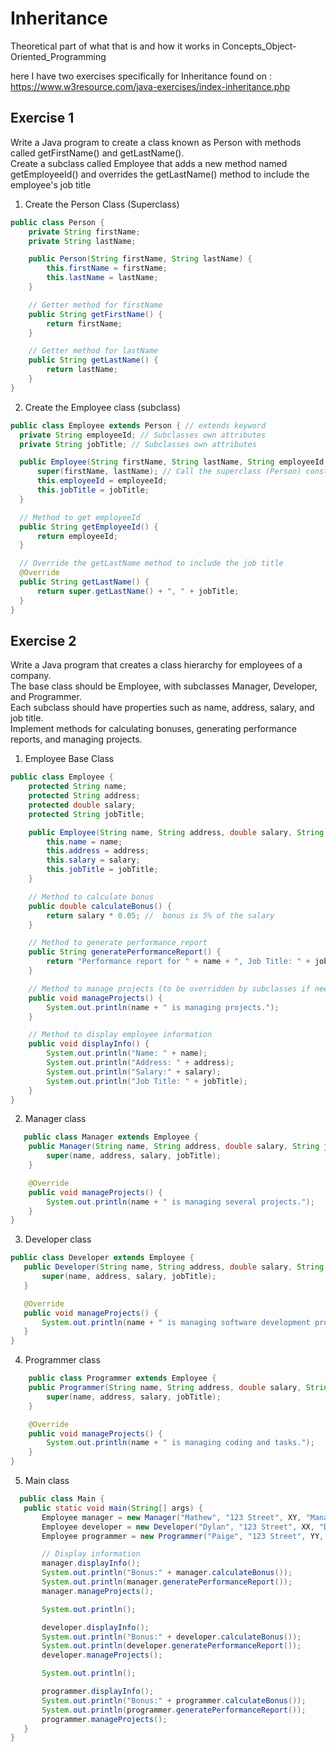 # Inheritance 
Theoretical part of what that is and how it works in Concepts_Object-Oriented_Programming

here I have two exercises specifically for Inheritance found on : https://www.w3resource.com/java-exercises/index-inheritance.php

## Exercise 1 
Write a Java program to create a class known as Person with methods called getFirstName() and getLastName(). <br>
Create a subclass called Employee that adds a new method named getEmployeeId() and overrides the getLastName() method to include the employee's job title

1. Create the Person Class (Superclass)
   
```java
public class Person {
    private String firstName;
    private String lastName;

    public Person(String firstName, String lastName) {
        this.firstName = firstName;
        this.lastName = lastName;
    }

    // Getter method for firstName
    public String getFirstName() {
        return firstName;
    }

    // Getter method for lastName
    public String getLastName() {
        return lastName;
    }
}

```

2. Create the Employee class (subclass)
  ```java
public class Employee extends Person { // extends keyword 
    private String employeeId; // Subclasses own attributes
    private String jobTitle; // Subclasses own attributes

    public Employee(String firstName, String lastName, String employeeId, String jobTitle) {
        super(firstName, lastName); // Call the superclass (Person) constructor
        this.employeeId = employeeId;
        this.jobTitle = jobTitle;
    }

    // Method to get employeeId
    public String getEmployeeId() {
        return employeeId;
    }

    // Override the getLastName method to include the job title
    @Override
    public String getLastName() {
        return super.getLastName() + ", " + jobTitle;
    }
}

```

## Exercise 2 

Write a Java program that creates a class hierarchy for employees of a company. <br>
The base class should be Employee, with subclasses Manager, Developer, and Programmer.<br>
Each subclass should have properties such as name, address, salary, and job title.<br>
Implement methods for calculating bonuses, generating performance reports, and managing projects.

1. Employee Base Class <br>

```java
public class Employee {
    protected String name;
    protected String address;
    protected double salary;
    protected String jobTitle;

    public Employee(String name, String address, double salary, String jobTitle) {
        this.name = name;
        this.address = address;
        this.salary = salary;
        this.jobTitle = jobTitle;
    }

    // Method to calculate bonus
    public double calculateBonus() {
        return salary * 0.05; //  bonus is 5% of the salary
    }

    // Method to generate performance report
    public String generatePerformanceReport() {
        return "Performance report for " + name + ", Job Title: " + jobTitle;
    }

    // Method to manage projects (to be overridden by subclasses if needed)
    public void manageProjects() {
        System.out.println(name + " is managing projects.");
    }

    // Method to display employee information
    public void displayInfo() {
        System.out.println("Name: " + name);
        System.out.println("Address: " + address);
        System.out.println("Salary:" + salary);
        System.out.println("Job Title: " + jobTitle);
    }
}

```

2. Manager class
   
```java
   public class Manager extends Employee {
    public Manager(String name, String address, double salary, String jobTitle) {
        super(name, address, salary, jobTitle);
    }

    @Override
    public void manageProjects() {
        System.out.println(name + " is managing several projects.");
    }
}
```
3. Developer class

 ```java
public class Developer extends Employee {
    public Developer(String name, String address, double salary, String jobTitle) {
        super(name, address, salary, jobTitle);
    }

    @Override
    public void manageProjects() {
        System.out.println(name + " is managing software development projects.");
    }
}

```

4. Programmer class
   
```java
    public class Programmer extends Employee {
    public Programmer(String name, String address, double salary, String jobTitle) {
        super(name, address, salary, jobTitle);
    }

    @Override
    public void manageProjects() {
        System.out.println(name + " is managing coding and tasks.");
    }
}

```

5. Main class

 ```java
   public class Main {
    public static void main(String[] args) {
        Employee manager = new Manager("Mathew", "123 Street", XY, "Manager");
        Employee developer = new Developer("Dylan", "123 Street", XX, "Developer");
        Employee programmer = new Programmer("Paige", "123 Street", YY, "Programmer");

        // Display information
        manager.displayInfo();
        System.out.println("Bonus:" + manager.calculateBonus());
        System.out.println(manager.generatePerformanceReport());
        manager.manageProjects();

        System.out.println();

        developer.displayInfo();
        System.out.println("Bonus:" + developer.calculateBonus());
        System.out.println(developer.generatePerformanceReport());
        developer.manageProjects();

        System.out.println();

        programmer.displayInfo();
        System.out.println("Bonus:" + programmer.calculateBonus());
        System.out.println(programmer.generatePerformanceReport());
        programmer.manageProjects();
    }
}
```
